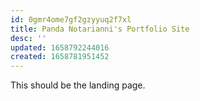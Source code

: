 ```yaml
---
id: 0gmr4ome7gf2gzyyuq2f7xl
title: Panda Notarianni's Portfolio Site
desc: ''
updated: 1658792244016
created: 1658781951452
---
```


This should be the landing page. 